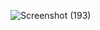 ![Screenshot (193)](https://user-images.githubusercontent.com/103757525/221466504-88d3a129-10f3-4ee1-a56c-1913139a18bc.png)
